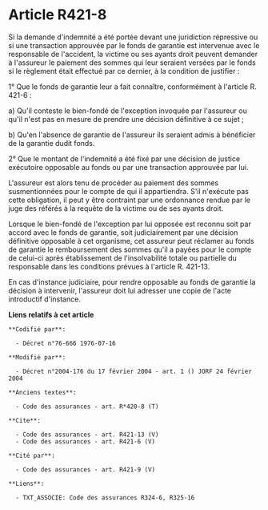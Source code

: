 # Article R421-8

Si la demande d'indemnité a été portée devant une juridiction répressive ou si une transaction approuvée par le fonds de
garantie est intervenue avec le responsable de l'accident, la victime ou ses ayants droit peuvent demander à l'assureur le
paiement des sommes qui leur seraient versées par le fonds si le règlement était effectué par ce dernier, à la condition de
justifier : 

1° Que le fonds de garantie leur a fait connaître, conformément à l'article R. 421-6 : 

a) Qu'il conteste le bien-fondé de l'exception invoquée par l'assureur ou qu'il n'est pas en mesure de prendre une décision
définitive à ce sujet ; 

b) Qu'en l'absence de garantie de l'assureur ils seraient admis à bénéficier de la garantie dudit fonds. 

2° Que le montant de l'indemnité a été fixé par une décision de justice exécutoire opposable au fonds ou par une transaction
approuvée par lui. 

L'assureur est alors tenu de procéder au paiement des sommes susmentionnées pour le compte de qui il appartiendra. S'il
n'exécute pas cette obligation, il peut y être contraint par une ordonnance rendue par le juge des référés à la requête de la
victime ou de ses ayants droit. 

Lorsque le bien-fondé de l'exception par lui opposée est reconnu soit par accord avec le fonds de garantie, soit
judiciairement par une décision définitive opposable à cet organisme, cet assureur peut réclamer au fonds de garantie le
remboursement des sommes qu'il a payées pour le compte de celui-ci après établissement de l'insolvabilité totale ou partielle
du responsable dans les conditions prévues à l'article R. 421-13.

En cas d'instance judiciaire, pour rendre opposable au fonds de garantie la décision à intervenir, l'assureur doit lui
adresser une copie de l'acte introductif d'instance.

**Liens relatifs à cet article**

	**Codifié par**:

	  - Décret n°76-666 1976-07-16

	**Modifié par**:

	  - Décret n°2004-176 du 17 février 2004 - art. 1 () JORF 24 février 2004

	**Anciens textes**:

	  - Code des assurances - art. R*420-8 (T)

	**Cite**:

	  - Code des assurances - art. R421-13 (V)
	  - Code des assurances - art. R421-6 (V)

	**Cité par**:

	  - Code des assurances - art. R421-9 (V)

	**Liens**:

	  - TXT_ASSOCIE: Code des assurances R324-6, R325-16
